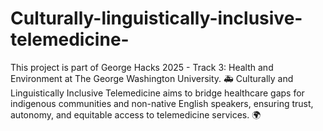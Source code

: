 # Culturally-linguistically-inclusive-telemedicine-
This project is part of George Hacks 2025 - Track 3: Health and Environment at The George Washington University. 🚑 Culturally and Linguistically Inclusive Telemedicine aims to bridge healthcare gaps for indigenous communities and non-native English speakers, ensuring trust, autonomy, and equitable access to telemedicine services. 🌍
